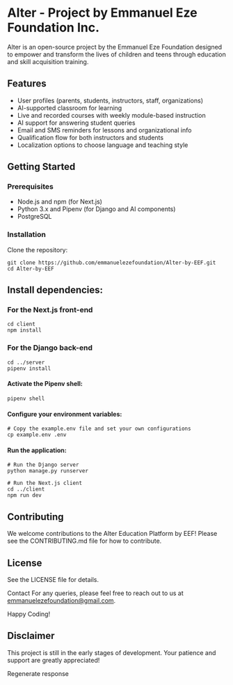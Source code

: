 # Alter - Project by Emmanuel Eze Foundation Inc.

Alter is an open-source project by the Emmanuel Eze Foundation designed to empower and transform the lives of children and teens through education and skill acquisition training.

## Features

- User profiles (parents, students, instructors, staff, organizations)
- AI-supported classroom for learning
- Live and recorded courses with weekly module-based instruction
- AI support for answering student queries
- Email and SMS reminders for lessons and organizational info
- Qualification flow for both instructors and students
- Localization options to choose language and teaching style


## Getting Started

### Prerequisites
- Node.js and npm (for Next.js)
- Python 3.x and Pipenv (for Django and AI components)
- PostgreSQL
  
### Installation
Clone the repository:
```
git clone https://github.com/emmanuelezefoundation/Alter-by-EEF.git
cd Alter-by-EEF
```

## Install dependencies:

### For the Next.js front-end
```
cd client
npm install
```

### For the Django back-end
```
cd ../server
pipenv install
```

#### Activate the Pipenv shell:
```
pipenv shell
```
#### Configure your environment variables:
```
# Copy the example.env file and set your own configurations
cp example.env .env
```

#### Run the application:
```
# Run the Django server
python manage.py runserver

# Run the Next.js client
cd ../client
npm run dev
```

## Contributing
We welcome contributions to the Alter Education Platform by EEF! Please see the CONTRIBUTING.md file for how to contribute.

## License
See the LICENSE file for details.

Contact
For any queries, please feel free to reach out to us at emmanuelezefoundation@gmail.com.

Happy Coding!

## Disclaimer
This project is still in the early stages of development. Your patience and support are greatly appreciated!





Regenerate response

